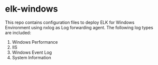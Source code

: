 # elk-windows
This repo contains configuration files to deploy ELK for Windows Environment using nxlog as Log forwarding agent. The following log types are included:

1. Windows Performance
2. IIS
3. Windows Event Log
4. System Information
